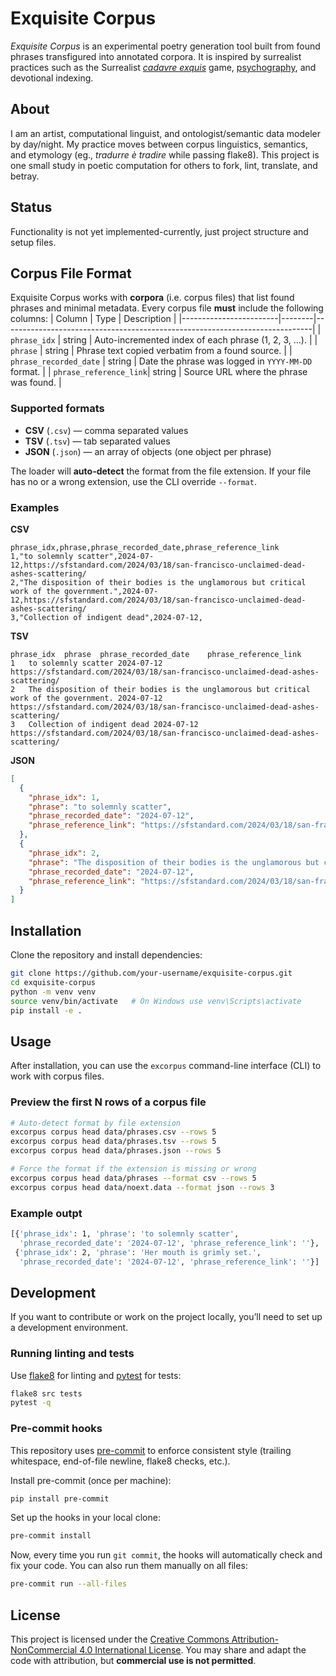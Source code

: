 # Exquisite Corpus

*Exquisite Corpus* is an experimental poetry generation tool built from found phrases transfigured into annotated corpora.
It is inspired by surrealist practices such as the Surrealist *[cadavre exquis](https://www.tate.org.uk/art/art-terms/c/cadavre-exquis-exquisite-corpse)* game, [psychography](https://en.wikipedia.org/wiki/Automatic_writing), and devotional indexing.

## About
I am an artist, computational linguist, and ontologist/semantic data modeler by day/night. My practice moves between corpus linguistics, semantics, and etymology (eg., *tradurre è tradire* while passing flake8). This project is one small study in poetic computation for others to fork, lint, translate, and betray.

## Status
Functionality is not yet implemented-currently, just project structure and setup files.

## Corpus File Format
Exquisite Corpus works with **corpora** (i.e. corpus files) that list found phrases and minimal metadata. Every corpus file **must** include the following columns:
| Column                 | Type   | Description                                                                 |
|------------------------|--------|-----------------------------------------------------------------------------|
| `phrase_idx`           | string    | Auto-incremented index of each phrase (1, 2, 3, …).                         |
| `phrase`               | string | Phrase text copied verbatim from a found source.                                     |
| `phrase_recorded_date` | string | Date the phrase was logged in `YYYY-MM-DD` format.                          |
| `phrase_reference_link`| string | Source URL where the phrase was found.    |

### Supported formats

- **CSV** (`.csv`) — comma separated values
- **TSV** (`.tsv`) — tab separated values
- **JSON** (`.json`) — an array of objects (one object per phrase)

The loader will **auto-detect** the format from the file extension. If your file has no or a wrong extension, use the CLI override `--format`.

### Examples

**CSV**
```csv
phrase_idx,phrase,phrase_recorded_date,phrase_reference_link
1,"to solemnly scatter",2024-07-12,https://sfstandard.com/2024/03/18/san-francisco-unclaimed-dead-ashes-scattering/
2,"The disposition of their bodies is the unglamorous but critical work of the government.",2024-07-12,https://sfstandard.com/2024/03/18/san-francisco-unclaimed-dead-ashes-scattering/
3,"Collection of indigent dead",2024-07-12,
```

**TSV**
```tsv
phrase_idx	phrase	phrase_recorded_date	phrase_reference_link
1	to solemnly scatter	2024-07-12	https://sfstandard.com/2024/03/18/san-francisco-unclaimed-dead-ashes-scattering/
2	The disposition of their bodies is the unglamorous but critical work of the government.	2024-07-12	https://sfstandard.com/2024/03/18/san-francisco-unclaimed-dead-ashes-scattering/
3	Collection of indigent dead	2024-07-12	https://sfstandard.com/2024/03/18/san-francisco-unclaimed-dead-ashes-scattering/
```

**JSON**
```json
[
  {
    "phrase_idx": 1,
    "phrase": "to solemnly scatter",
    "phrase_recorded_date": "2024-07-12",
    "phrase_reference_link": "https://sfstandard.com/2024/03/18/san-francisco-unclaimed-dead-ashes-scattering/"
  },
  {
    "phrase_idx": 2,
    "phrase": "The disposition of their bodies is the unglamorous but critical work of the government.",
    "phrase_recorded_date": "2024-07-12",
    "phrase_reference_link": "https://sfstandard.com/2024/03/18/san-francisco-unclaimed-dead-ashes-scattering/"
  }
]
```

## Installation

Clone the repository and install dependencies:

```bash
git clone https://github.com/your-username/exquisite-corpus.git
cd exquisite-corpus
python -m venv venv
source venv/bin/activate   # On Windows use venv\Scripts\activate
pip install -e .
```

## Usage

After installation, you can use the `excorpus` command-line interface (CLI) to
work with corpus files.

### Preview the first N rows of a corpus file

```bash
# Auto-detect format by file extension
excorpus corpus head data/phrases.csv --rows 5
excorpus corpus head data/phrases.tsv --rows 5
excorpus corpus head data/phrases.json --rows 5

# Force the format if the extension is missing or wrong
excorpus corpus head data/phrases --format csv --rows 5
excorpus corpus head data/noext.data --format json --rows 3
```

### Example outpt
```bash
[{'phrase_idx': 1, 'phrase': 'to solemnly scatter',
  'phrase_recorded_date': '2024-07-12', 'phrase_reference_link': ''},
 {'phrase_idx': 2, 'phrase': 'Her mouth is grimly set.',
  'phrase_recorded_date': '2024-07-12', 'phrase_reference_link': ''}]

```

## Development

If you want to contribute or work on the project locally, you’ll need to set up
a development environment.

### Running linting and tests

Use [flake8](https://flake8.pycqa.org/) for linting and [pytest](https://pytest.org/) for tests:

```bash
flake8 src tests
pytest -q
```

### Pre-commit hooks

This repository uses [pre-commit](https://pre-commit.com/) to enforce
consistent style (trailing whitespace, end-of-file newline, flake8 checks, etc.).

Install pre-commit (once per machine):

```bash
pip install pre-commit
```

Set up the hooks in your local clone:
```bash
pre-commit install
```

Now, every time you run `git commit`, the hooks will automatically check and fix your code.
You can also run them manually on all files:
```bash
pre-commit run --all-files
```

## License
This project is licensed under the
[Creative Commons Attribution-NonCommercial 4.0 International License](https://creativecommons.org/licenses/by-nc/4.0/).
You may share and adapt the code with attribution, but **commercial use is not permitted**.
